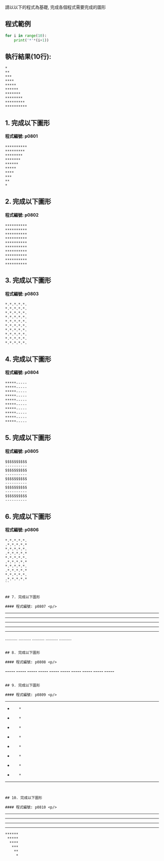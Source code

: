 請以以下的程式為基礎, 完成各個程式需要完成的圖形

## 程式範例
``` python
for i in range(10):
    print('*'*(i+1))
```

## 執行結果(10行):
```
*
**
***
****
*****
******
*******
********
*********
**********
```


## 1. 完成以下圖形

#### 程式編號: p0801 <p/>
```
**********
*********
********
*******
******
*****
****
***
**
*
```

## 2. 完成以下圖形

#### 程式編號: p0802 <p/>
```
**********
**********
**********
**********
**********
**********
**********
**********
**********
**********
```

## 3. 完成以下圖形

#### 程式編號: p0803 <p/>
```
*.*.*.*.*.
*.*.*.*.*.
*.*.*.*.*.
*.*.*.*.*.
*.*.*.*.*.
*.*.*.*.*.
*.*.*.*.*.
*.*.*.*.*.
*.*.*.*.*.
*.*.*.*.*.
```

## 4. 完成以下圖形

#### 程式編號: p0804 <p/>
```
*****-----
*****-----
*****-----
*****-----
*****-----
*****-----
*****-----
*****-----
*****-----
*****-----
```


## 5. 完成以下圖形

#### 程式編號: p0805 <p/>
```
$$$$$$$$$$
----------
$$$$$$$$$$
----------
$$$$$$$$$$
----------
$$$$$$$$$$
----------
$$$$$$$$$$
----------
```

## 6. 完成以下圖形

#### 程式編號: p0806 <p/>
```
*.*.*.*.*.
.*.*.*.*.*
*.*.*.*.*.
.*.*.*.*.*
*.*.*.*.*.
.*.*.*.*.*
*.*.*.*.*.
.*.*.*.*.*
*.*.*.*.*.
.*.*.*.*.*
``


## 7. 完成以下圖形

#### 程式編號: p0807 <p/>
```
**********
**********
**********
**********
**********
..........
..........
..........
..........
..........
```

## 8. 完成以下圖形

#### 程式編號: p0808 <p/>
```
*****-----
*****-----
*****-----
*****-----
*****-----
-----*****
-----*****
-----*****
-----*****
-----*****
```

## 9. 完成以下圖形

#### 程式編號: p0809 <p/>
```
**********
*        *
*        *
*        *
*        *
*        *
*        *
*        *
*        *
**********
```


## 10. 完成以下圖形

#### 程式編號: p0810 <p/>
```
**********
 *********
  ********
   *******
    ******
     *****
      ****
       ***
        **
         *
```
